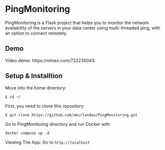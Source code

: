 <h1>PingMonitoring</h1>
PingMonitoring is a Flask project that helps you to monitor the network availability of the servers in your data center using multi-threaded ping, with an option to connect remotely.

<h2>Demo</h2>
Video demo: https://vimeo.com/722235043.

<h2>Setup & Installtion</h2>

Move into the home directory:

```
$ cd ~/
```

First, you need to clone this repository:

```
$ git clone https://github.com/amirlandau/PingMonitoring.git
```

Go to PingMonitoring directory and run Docker with
```
docker compose up -d
```

Viewing The App:
Go to `http://localhost`



